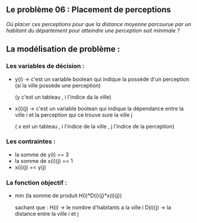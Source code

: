 ## Le problème 06 : Placement de perceptions

 *Où placer ces perceptions pour que la distance moyenne parcourue par un habitant du
département pour atteindre une perception soit minimale ?*

## La modélisation de problème :

### Les variables de décision :
 - y(i) -> c'est un variable boolean qui indique la possède d'un perception (si la ville possède une perception)
 
   (y c'est un tableau , i l'indice da la ville)
 - x(i)(j) -> c'est un variable boolean qui indique la dépendance entre la ville i et la perception qui ce trouve sure la ville j
 
   ( x est un tableau , i l'indice de la ville , j l'indice de la perception)
   
### Les contraintes :
 - la somme de y(i) == 3   
 - la somme de x(i)(j) == 1
 - x(i)(j) =< y(j)
 
### La fonction objectif :
 - min (la somme de produit 𝐻(i)*D(i)(j)*x(i)(j))
 
   sachant que : H(i) -> le nombre d'habitants a la ville i
                 D(i)(j) -> la distance entre la ville i et j

